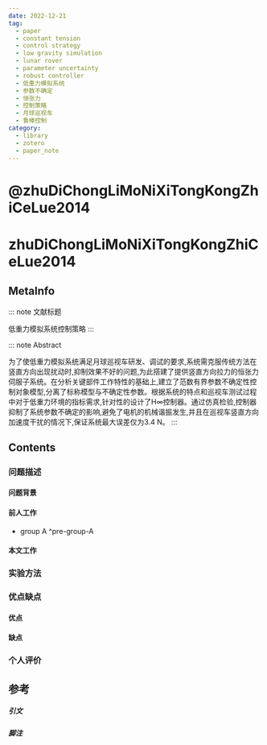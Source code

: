 ```yaml
---
date: 2022-12-21
tag:
  - paper
  - constant tension
  - control strategy
  - low gravity simulation
  - lunar rover
  - parameter uncertainty
  - robust controller
  - 低重力模拟系统
  - 参数不确定
  - 恒张力
  - 控制策略
  - 月球巡视车
  - 鲁棒控制
category:
  - library
  - zotero
  - paper_note
---
```


# @zhuDiChongLiMoNiXiTongKongZhiCeLue2014


# zhuDiChongLiMoNiXiTongKongZhiCeLue2014

## MetaInfo

::: note 文献标题

 低重力模拟系统控制策略
:::

::: note Abstract

为了使低重力模拟系统满足月球巡视车研发、调试的要求,系统需克服传统方法在竖直方向出现扰动时,抑制效果不好的问题,为此搭建了提供竖直方向拉力的恒张力伺服子系统。在分析关键部件工作特性的基础上,建立了范数有界参数不确定性控制对象模型,分离了标称模型与不确定性参数。根据系统的特点和巡视车测试过程中对于低重力环境的指标需求,针对性的设计了H∞控制器。通过仿真检验,控制器抑制了系统参数不确定的影响,避免了电机的机械谐振发生,并且在巡视车竖直方向加速度干扰的情况下,保证系统最大误差仅为3.4 N。
:::


## Contents

### 问题描述

#### 问题背景

#### 前人工作

- group A ^pre-group-A


#### 本文工作

### 实验方法


### 优点缺点

#### 优点

#### 缺点

### 个人评价

## 参考

##### 引文



##### 脚注

